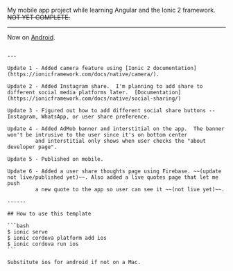 My mobile app project while learning Angular and the Ionic 2 framework.  ~~NOT YET COMPLETE.~~ <br /> 

---

Now on [Android](https://play.google.com/store/apps/details?id=com.nerdetitan.motivateme).
  ~~~Coming soon for iOS AppStore.~~~ And [App Store](https://itunes.apple.com/us/app/motivate-you/id1249320215?ls=1&mt=8)

---

Update 1 - Added camera feature using [Ionic 2 documentation](https://ionicframework.com/docs/native/camera/).

Update 2 - Added Instagram share.  I'm planning to add share to different social media platforms later.  [Documentation](https://ionicframework.com/docs/native/social-sharing/)

Update 3 - Figured out how to add different social share buttons -- Instagram, WhatsApp, or user share preference.

Update 4 - Added AdMob banner and interstitial on the app.  The banner won't be intrusive to the user since it's on bottom center
           and interstitial only shows when user checks the "about developer page".

Update 5 - Published on mobile. 

Update 6 - Added a user share thoughts page using Firebase. ~~(update not live/published yet)~~. Also added a live quotes page that let me push
           a new quote to the app so user can see it ~~(not live yet)~~.  

------

## How to use this template

```bash
$ ionic serve 
$ ionic cordova platform add ios
$ ionic cordova run ios
```

Substitute ios for android if not on a Mac.
